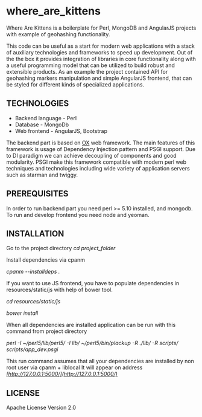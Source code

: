 where_are_kittens
=================

Where Are Kittens is a boilerplate for Perl, MongoDB and AngularJS projects with example of geohashing functionality.

This code can be useful as a start for modern web applications with a stack of auxiliary technologies and frameworks to
speed up development.
Out of the the box it provides integration of libraries in core functionality along with a useful programming
model that can be utilized to build robust and extensible products.
As an example the project contained API for geohashing markers manipulation and simple AngularJS frontend, that can be styled for
different kinds of specialized applications.

TECHNOLOGIES
------------
* Backend language - Perl
* Database - MongoDb
* Web frontend - AngularJS, Bootstrap

The backend part is based on [OX](https://github.com/iinteractive/OX)  web framework. The main features of this framework is
usage of Dependency Injection pattern and PSGI support. Due to DI paradigm we can achieve decoupling of components and
good modularity. PSGI make this framework compatible with modern perl web techniques and technologies including wide
variety of application servers such as starman and twiggy.

PREREQUISITES
-------------
In order to run backend part you need perl >= 5.10 installed, and mongodb.
To run and develop frontend you need node and yeoman.


INSTALLATION
------------
Go to the project directory
*cd project_folder*

Install dependencies via cpanm

*cpanm --installdeps .*

If you want to use JS frontend,  you have to populate dependencies in  resources/static/js
with help of bower tool.

*cd resources/static/js*

*bower install*

When all dependencies are installed application can be run with this command from project directory

*perl -I ~/perl5/lib/perl5/ -I lib/ ~/perl5/bin/plackup -R ./lib/ -R scripts/  scripts/app_dev.psgi*

This run command assumes that all your dependencies are installed by non root user via cpanm + liblocal
It will appear on address *[http://127.0.0.1:5000/](http://127.0.0.1:5000/)*

LICENSE
--------
Apache License Version 2.0